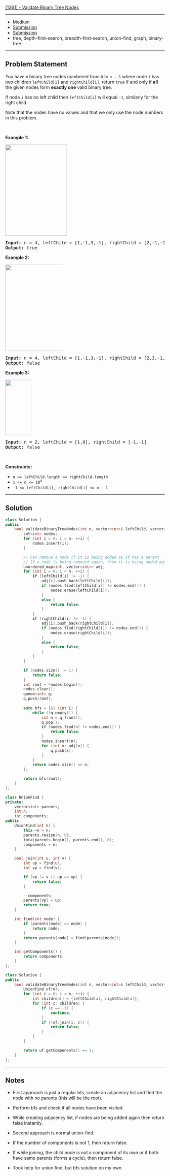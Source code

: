 [[1361] - Validate Binary Tree Nodes](https://leetcode.com/problems/validate-binary-tree-nodes)

---

- Medium
- [Submission](https://leetcode.com/problems/validate-binary-tree-nodes/submissions/1077223670)
- [Submission](https://leetcode.com/problems/validate-binary-tree-nodes/submissions/1077232876)
- tree, depth-first-search, breadth-first-search, union-find, graph, binary-tree

---

## Problem Statement

<p>You have <code>n</code> binary tree nodes numbered from <code>0</code> to <code>n - 1</code> where node <code>i</code> has two children <code>leftChild[i]</code> and <code>rightChild[i]</code>, return <code>true</code> if and only if <strong>all</strong> the given nodes form <strong>exactly one</strong> valid binary tree.</p>

<p>If node <code>i</code> has no left child then <code>leftChild[i]</code> will equal <code>-1</code>, similarly for the right child.</p>

<p>Note that the nodes have no values and that we only use the node numbers in this problem.</p>

<p>&nbsp;</p>
<p><strong class="example">Example 1:</strong></p>
<img alt="" src="https://assets.leetcode.com/uploads/2019/08/23/1503_ex1.png" style="width: 195px; height: 287px;" />
<pre>
<strong>Input:</strong> n = 4, leftChild = [1,-1,3,-1], rightChild = [2,-1,-1,-1]
<strong>Output:</strong> true
</pre>

<p><strong class="example">Example 2:</strong></p>
<img alt="" src="https://assets.leetcode.com/uploads/2019/08/23/1503_ex2.png" style="width: 183px; height: 272px;" />
<pre>
<strong>Input:</strong> n = 4, leftChild = [1,-1,3,-1], rightChild = [2,3,-1,-1]
<strong>Output:</strong> false
</pre>

<p><strong class="example">Example 3:</strong></p>
<img alt="" src="https://assets.leetcode.com/uploads/2019/08/23/1503_ex3.png" style="width: 82px; height: 174px;" />
<pre>
<strong>Input:</strong> n = 2, leftChild = [1,0], rightChild = [-1,-1]
<strong>Output:</strong> false
</pre>

<p>&nbsp;</p>
<p><strong>Constraints:</strong></p>

<ul>
	<li><code>n == leftChild.length == rightChild.length</code></li>
	<li><code>1 &lt;= n &lt;= 10<sup>4</sup></code></li>
	<li><code>-1 &lt;= leftChild[i], rightChild[i] &lt;= n - 1</code></li>
</ul>


---

## Solution

```cpp
class Solution {
public:
    bool validateBinaryTreeNodes(int n, vector<int>& leftChild, vector<int>& rightChild) {
        set<int> nodes;
        for (int i = 0; i < n; ++i) {
            nodes.insert(i);
        }

        // Can remove a node if it is being added as it has a parent.
        // If a node is being removed again, then it is being added again, hence can return false instantly.
        unordered_map<int, vector<int>> adj;
        for (int i = 0; i < n; ++i) {
            if (leftChild[i] != -1) {
                adj[i].push_back(leftChild[i]);
                if (nodes.find(leftChild[i]) != nodes.end()) {
                    nodes.erase(leftChild[i]);
                }
                else {
                    return false;
                }
            }
            if (rightChild[i] != -1) {
                adj[i].push_back(rightChild[i]);
                if (nodes.find(rightChild[i]) != nodes.end()) {
                    nodes.erase(rightChild[i]);
                }
                else {
                    return false;
                }
            }
        }

        if (nodes.size() != 1) {
            return false;
        }
        int root = *nodes.begin();
        nodes.clear();
        queue<int> q;
        q.push(root);
        
        auto bfs = [&] (int i) {
            while (!q.empty()) {
                int n = q.front();
                q.pop();
                if (nodes.find(n) != nodes.end()) {
                    return false;
                }
                nodes.insert(n);
                for (int x: adj[n]) {
                    q.push(x);
                }
            }
            return nodes.size() == n;
        };

        return bfs(root);
    }
};
```

```cpp
class UnionFind {
private:
    vector<int> parents;
    int n;
    int components;
public:
    UnionFind(int n) {
        this->n = n;
        parents.resize(n, 0);
        iota(parents.begin(), parents.end(), 0);
        components = n;
    }

    bool join(int u, int v) {
        int up = find(u);
        int vp = find(v);

        if (vp != v || up == vp) {
            return false;
        }

        --components;
        parents[vp] = up;
        return true;
    }

    int find(int node) {
        if (parents[node] == node) {
            return node;
        }
        return parents[node] = find(parents[node]);
    }

    int getComponents() {
        return components;
    }
};

class Solution {
public:
    bool validateBinaryTreeNodes(int n, vector<int>& leftChild, vector<int>& rightChild) {
        UnionFind uf(n);
        for (int i = 0; i < n; ++i) {
            int children[] = {leftChild[i], rightChild[i]};
            for (int c: children) {
                if (c == -1) {
                    continue;
                }
                if (!uf.join(i, c)) {
                    return false;
                }
            }
        }

        return uf.getComponents() == 1;
    }
};
```

---

## Notes

- First approach is just a regular bfs, create an adjacency list and find the node with no parents (this will be the root).
- Perform bfs and check if all nodes have been visited.
- While creating adjacency list, if nodes are being added again then return false instantly.

- Second approach is normal union-find.
- If the number of components is not 1, then return false.
- If while joining, the child node is not a component of its own or if both have same parents (forms a cycle), then return false.

- Took help for union find, but bfs solution on my own.
